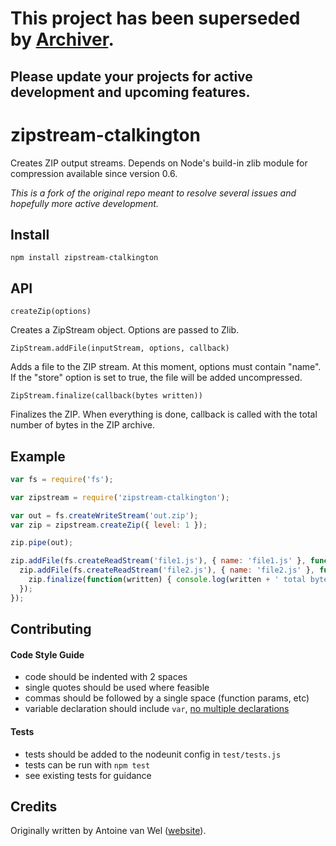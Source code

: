 # This project has been superseded by [Archiver](https://github.com/ctalkington/node-archiver).
## Please update your projects for active development and upcoming features.

# zipstream-ctalkington

Creates ZIP output streams. Depends on Node's build-in zlib module for compression available since version 0.6.

*This is a fork of the original repo meant to resolve several issues and hopefully more active development.*

## Install
    npm install zipstream-ctalkington

## API
    createZip(options)

Creates a ZipStream object. Options are passed to Zlib.

    ZipStream.addFile(inputStream, options, callback)

Adds a file to the ZIP stream. At this moment, options must contain "name". If the "store" option is set to true, the file will be added uncompressed.

    ZipStream.finalize(callback(bytes written))

Finalizes the ZIP. When everything is done, callback is called with the total number of bytes in the ZIP archive.

## Example
```javascript
var fs = require('fs');

var zipstream = require('zipstream-ctalkington');

var out = fs.createWriteStream('out.zip');
var zip = zipstream.createZip({ level: 1 });

zip.pipe(out);

zip.addFile(fs.createReadStream('file1.js'), { name: 'file1.js' }, function() {
  zip.addFile(fs.createReadStream('file2.js'), { name: 'file2.js' }, function() {
    zip.finalize(function(written) { console.log(written + ' total bytes written'); });
  });
});
```

## Contributing

#### Code Style Guide

* code should be indented with 2 spaces
* single quotes should be used where feasible
* commas should be followed by a single space (function params, etc)
* variable declaration should include `var`, [no multiple declarations](http://benalman.com/news/2012/05/multiple-var-statements-javascript/)

#### Tests

* tests should be added to the nodeunit config in `test/tests.js`
* tests can be run with `npm test`
* see existing tests for guidance

## Credits
Originally written by Antoine van Wel ([website](http://wellawaretech.com)).